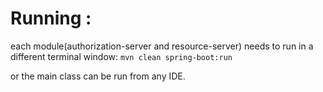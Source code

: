 # Running : 

each module(authorization-server and resource-server) needs to run in a different terminal window: `mvn clean spring-boot:run`

or the main class can be run from any IDE. 